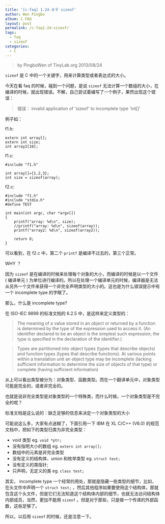 ```yaml
---
title: '[c-faq] 1.24-关于 sizeof'
author: Wen Pingbo
album: C FAQ
layout: post
permalink: /c-faq1-24-sizeof/
tags:
  - faq
  - sizeof
categories:
  - C
---
```


> by PingboWen of TinyLab.org
> 2013/08/24

`sizeof` 是 C 中的一个关键字，用来计算类型或者表达式的大小。

今天在看 faq 的时候，碰到一个问题，是说 `sizeof` 无法计算一个数组的大小，在编译的时候，就出现错误。不解，自己尝试着编写了一个例子，果然出现这个错误： 

> 错误： invalid application of 'sizeof' to incomplete type 'int[]'

例子如：

f1.h:

    extern int array[];
    extern int size;
    int array2[10];

f1.c:

    #include "f1.h"
    
    int array[]={1,2,3};
    int size = sizeof(array);

f2.c:

    #include "f1.h"
    #include "stdio.h"
    #define TEST
    
    int main(int argc, char *argv[])
    {
    	printf("array: %d\n", size);
    	//printf("array: %d\n", sizeof(array));
    	printf("array2: %d\n", sizeof(array2));
    
    	return 0;
    }

可以看到，在 f2.c 中，第二个 `printf` 是编译不过去的，第三个正常。

WHY ？

因为 `sizeof` 是在编译的时候来处理每个对象的大小，而编译的时候是以一个文件 ( 编译单元 ) 为单位进行编译的。所以在处理一个编译单元的时候，编译器是无法从另外一个文件来获得一个非完全声明类型的大小的。这也是为什么错误提示中有一个 incomplete type 的字眼了。

那么，什么是 incomplete type? 

在 ISO-IEC 9899 的标准文档的 6.2.5 中，是这样来定义类型的：

> The meaning of a value stored in an object or returned by a function is determined by the type of the expression used to access it. (An identifier declared to be an object is the simplest such expression; the type is specified in the declaration of the identifier.)

> Types are partitioned into object types (types that describe objects) and function types (types that describe functions). At various points within a translation unit an object type may be incomplete (lacking sufficient information to determine the size of objects of that type) or complete (having sufficient information)

从上可以看出类型被分为：对象类型、函数类型。而在一个翻译单元中，对象类型可能是完全的，或者非完全的。

也就是说非完全类型是对象类型的一个特殊类，而什么时候，一个对象类型是不完全的呢？

标准文档是这么说的：缺乏足够的信息来决定一个对象类型的大小

可能说这么多，大家有点迷糊了，下面引用一下 IBM 在 XL C/C++ (V6.0) 的规范文档中，把如下的类型归类为非完全类型：

  * void 类型 eg. `void *ptr;`
  * 没有指明大小的数组 eg. `extern int array[];`
  * 数组中的元素是非完全类型
  * 没有定义的结构体、union 和枚举类型 eg. `struct test;`
  * 没有定义的类指针;
  * 只声明，无定义的类 eg. `class test;`

其实， incomplete type 一个经常的用处，那就是隐藏一些类型的细节，比如，在头文件中声明一个 `struct test;` ，然后其他程序如果要使用这个结构体，那就包含这个头文件，但是它们无法知道这个结构体内部的细节，也就无法访问结构体内部成员，当然，更加不能用 `sizeof` 。但是对于那些，只是做一个传递的外部函数，这些足够了。

所以，以后用 `sizeof` 的时候，还是注意一下。
